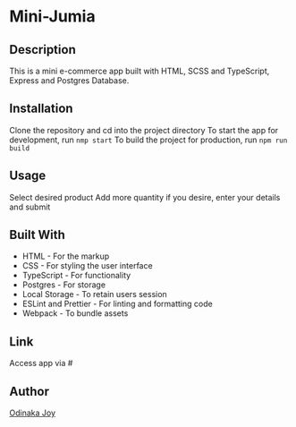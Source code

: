 # Mini-Jumia

## Description
This is a mini e-commerce app built with HTML, SCSS and TypeScript, Express and Postgres Database.

## Installation
Clone the repository and cd into the project directory
To start the app for development, run `nmp start`
To build the project for production, run `npm run build`

## Usage
Select desired product
Add more quantity if you desire, enter your details and submit

## Built With
* HTML - For the markup
* CSS - For styling the user interface
* TypeScript - For functionality
* Postgres - For storage
* Local Storage - To retain users session
* ESLint and Prettier - For linting and formatting code
* Webpack - To bundle assets

## Link
Access app via #

## Author
[Odinaka Joy](https://odinakajoy.com)
